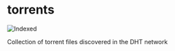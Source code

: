 torrents 
========
![Indexed](https://img.shields.io/badge/indexed-213691-blue)

Collection of torrent files discovered in the DHT network
